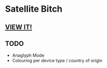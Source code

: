 # Satellite Bitch

## [VIEW IT!](https://satellite-bitch.netlify.app/)

## TODO

- Anaglyph Mode
- Colouring per device type / country of origin
